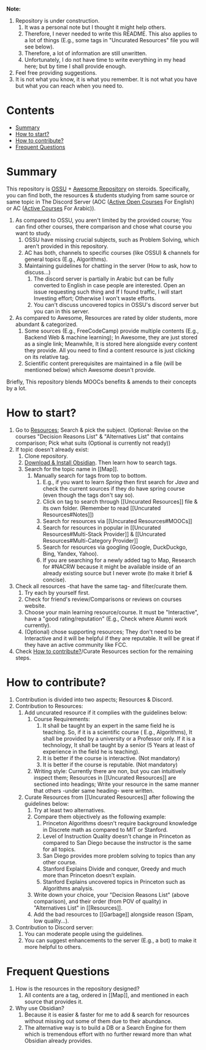 **Note:**
1. Repository is under construction.
	1. It was a personal note but I thought it might help others.
	2. Therefore, I never needed to write this README. This also applies to a lot of things (E.g., some tags in "Uncurated Resources" file you will see below).
	3. Therefore, a lot of information are still unwritten.
	4. Unfortunately, I do not have time to write everything in my head here; but by time I shall provide enough.
3. Feel free providing suggestions.
4. It is not what you know, it is what you remember. It is not what you have but what you can reach when you need to.

# Contents
* [Summary](#Summary)
* [How to start?](<#How to start?>)
* [How to contribute?](<#How to contribute?>)
* [Frequent Questions](<#Frequent Questions>)


# Summary
This repository is [OSSU](https://github.com/ossu) + [Awesome Repository](https://github.com/sindresorhus/awesome) on steroids. Specifically, you can find both, the resources & students studying from same source or same topic in The Discord Server (AOC ([Active Open Courses](https://discord.gg/WrHkfJQnhe) For English) or AC ([Active Courses](https://discord.com/invite/QrfTN2Aukx) For Arabic)).
1. As compared to OSSU, you aren't limited by the provided course; You can find other courses, there comparison and chose what course you want to study.
	1. OSSU have missing crucial subjects, such as Problem Solving, which aren't provided in this repository.
	2. AC has both, channels to specific courses (like OSSU) & channels for general topics (E.g., Algorithms).
	3. Maintaining guidelines for chatting in the server (How to ask, how to discuss...)
		1. The discord server is partially in Arabic but can be fully converted to English in case people are interested. Open an issue requesting such thing and If I found traffic, I will start Investing effort; Otherwise I won't waste efforts.
		2. You can't discuss uncovered topics in OSSU's discord server but you can in this server.
2. As compared to Awesome, Resources are rated by older students, more abundant & categorized.
	1. Some sources (E.g., FreeCodeCamp) provide multiple contents (E.g., Backend Web & machine learning); In Awesome, they are just stored as a single link; Meanwhile, It is stored here alongside every content they provide. All you need to find a content resource is just clicking on its relative tag.
	2. Scientific content prerequisites are maintained in a file (will be mentioned below) which Awesome doesn't provide.

Briefly, This repository blends MOOCs benefits & amends to their concepts by a lot.


# How to start?
1. Go to [Resources](./Resources.md); Search & pick the subject. (Optional: Revise on the courses "Decision Reasons List" & "Alternatives List" that contains comparison; Pick what suits (Optional is currently not ready))
2. If topic doesn't already exist:
	1. Clone repository.
	2. [Download & Install Obsidian](https://obsidian.md/). Then learn how to search tags.
	3. Search for the topic name in [[Map]].
		1. Manually search for tags from top to bottom.
			1. E.g., if you want to learn *Spring* then first search for *Java* and check the current sources if they do have spring course (even though the tags don't say so).
			2. Click on tag to search through [[Uncurated Resources]] file & its own folder. (Remember to read [[Uncurated Resources#Notes]])
			3. Search for resources via [[Uncurated Resources#MOOCs]]
			4. Search for resources in popular in [[Uncurated Resources#Multi-Stack Provider]] & [[Uncurated Resources#Multi-Category Provider]]
			5. Search for resources via googling (Google, DuckDuckgo, Bing, Yandex, Yahoo).
			6. If you are searching for a newly added tag to Map, Research for #NACRW because it might be available inside of an already existing source but I never wrote (to make it brief & concise).
4. Check all resources -that have the same tag- and filter/curate them.
	1. Try each by yourself first.
	2. Check for friend's review/Comparisons or reviews on courses website.
	3. Choose your main learning resource/course. It must be "Interactive", have a "good rating/reputation" (E.g., Check where Alumni work currently).
	4. (Optional) chose supporting resources; They don't need to be Interactive and it will be helpful if they are reputable. It will be great if they have an active community like FCC.
5. Check [How to contribute?](<#How to contribute?>)/Curate Resources section for the remaining steps.


# How to contribute?
1. Contribution is divided into two aspects; Resources & Discord.
2. Contribution to Resources:
	1. Add uncurated resource if it complies with the guidelines below:
		1. Course Requirements:
			1. It shall be taught by an expert in the same field he is teaching. So, if it is a scientific course ( E.g., Algorithms), It shall be provided by a university or a Professor only. If it is a technology, It shall be taught by a senior (5 Years at least of experience in the field he is teaching).
			2. It is better if the course is interactive. (Not mandatory)
			3. It is better if the course is reputable. (Not mandatory)
		2. Writing style: Currently there are non, but you can intuitively inspect them; Resources in [[Uncurated Resources]] are sectioned into headings; Write your resource in the same manner that others -under same heading- were written.
	2. Curate Resources from [[Uncurated Resources]] after following the guidelines below:
		1. Try at least two alternatives.
		2. Compare them objectively as the following example:
			1. Princeton Algorithms doesn't require background knowledge in Discrete math as compared to MIT or Stanford.
			2. Level of Instruction Quality doesn't change in Princeton as compared to San Diego because the instructor is the same for all topics.
			3. San Diego provides more problem solving to topics than any other course.
			4. Stanford Explains Divide and conquer, Greedy and much more than Princeton doesn't explain.
			5. Stanford Explains uncovered topics in Princeton such as Algorithms analysis.
		3. Write down your choice, your "Decision Reasons List" (above comparison), and their order (from POV of quality) in "Alternatives List" in [[Resources]].
		4. Add the bad resources to [[Garbage]] alongside reason (Spam, low quality...).
3. Contribution to Discord server:
	1. You can moderate people using the guidelines.
	2. You can suggest enhancements to the server (E.g., a bot) to make it more helpful to others.


# Frequent Questions
1. How is the resources in the repository designed?
	1. All contents are a tag, ordered in [[Map]], and mentioned in each source that provides it.
2. Why use Obsidian?
	1. Because it is easier & faster for me to add & search for resources without missing out some of them due to their abundance.
	2. The alternative way is to build a DB or a Search Engine for them which is tremendous effort with no further reward more than what Obsidian already provides.